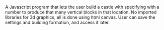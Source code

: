 A Javascript program that lets the user build a castle with specifying with a number to produce that many vertical blocks in that location. No imported libraries for 3d graphics, all is done using html canvas. User can save the settings and building formation, and access it later.
